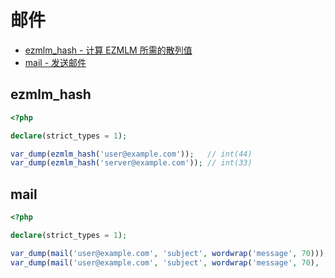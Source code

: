 # 邮件

* [ezmlm_hash - 计算 EZMLM  所需的散列值](#ezmlmhash)
* [mail - 发送邮件](#mail)

## ezmlm_hash

```php
<?php

declare(strict_types = 1);

var_dump(ezmlm_hash('user@example.com'));   // int(44)
var_dump(ezmlm_hash('server@example.com')); // int(33)

```

## mail

```php
<?php

declare(strict_types = 1);

var_dump(mail('user@example.com', 'subject', wordwrap('message', 70)));
var_dump(mail('user@example.com', 'subject', wordwrap('message', 70), 'From: server@example.com' . "\r\n" . 'Reply-To: server@example.com'));

```

